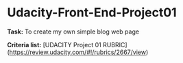 # Udacity-Front-End-Project01

**Task:** To create my own simple blog web page

**Criteria list:**  [UDACITY Project 01 RUBRIC] (https://review.udacity.com/#!/rubrics/2667/view)
